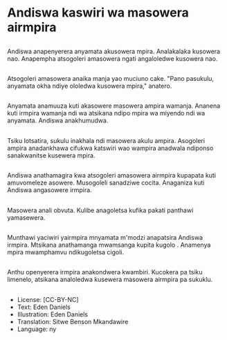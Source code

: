 # Andiswa kaswiri wa masowera airmpira

##
Andiswa anapenyerera anyamata akusowera mpira. Analakalaka kusowera nao. Anapempha atsogoleri amasowera ngati angaloledwe kusowera nao.

##
Atsogoleri amasowera anaika manja yao muciuno cake. "Pano pasukulu, anyamata okha ndiye ololedwa kusowera mpira," anatero.

##
Anyamata anamuuza kuti akasowere masowera ampira wamanja. Ananena kuti irmpira wamanja ndi wa atsikana ndipo mpira wa miyendo ndi wa anyamata. Andiswa anakhumudwa.

##
Tsiku lotsatira, sukulu inakhala ndi masowera akulu ampira. Asogoleri ampira anadankhawa cifukwa katswiri wao wampira anadwala ndiponso sanakwanitse kusewera mpira.

##
Andiswa anathamagira kwa atsogoleri amasowera airmpira kupapata kuti amuvomeleze asowere. Musogoleli sanadziwe cocita. Anaganiza kuti Andiswa angasowere irmpira.

##
Masowera anali obvuta. Kulibe anagoletsa kufika pakati panthawi yamasewera.

##
Munthawi yaciwiri yairmpira mnyamata m'modzi anapatsira Andiswa irmpira. Mtsikana anathamanga mwamsanga kupita kugolo . Anamenya mpira mwamphamvu ndikugoletsa cigoli.

##
Anthu openyerera irmpira anakondwera kwambiri. Kucokera pa tsiku limenelo, atsikana analoledwa kusewera masowera airmpira pa sukuklu.

##
* License: [CC-BY-NC]
* Text: Eden Daniels
* Illustration: Eden Daniels
* Translation: Sitwe Benson Mkandawire
* Language: ny
